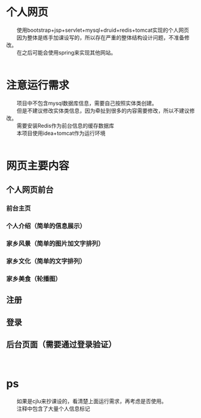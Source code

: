 # 个人网页
&emsp;&emsp;使用bootstrap+jsp+servlet+mysql+druid+redis+tomcat实现的个人网页<br>
&emsp;&emsp;因为整体是练手加课设写的，所以存在严重的整体结构设计问题，不准备修改。<br>
&emsp;&emsp;在之后可能会使用spring来实现其他网站。<br>
<br>
# 注意运行需求
&emsp;&emsp;项目中不包含mysql数据库信息，需要自己按照实体类创建。<br>
&emsp;&emsp;但是不建议修改实体类信息，因为牵扯到很多的内容需要修改，所以不建议修改。<br>
&emsp;&emsp;需要安装Redis作为前台信息的缓存数据库<br>
&emsp;&emsp;本项目使用idea+tomcat作为运行环境<br>
<br>
# 网页主要内容
## 个人网页前台
### 前台主页
### 个人介绍（简单的信息展示）
### 家乡风景（简单的图片加文字排列）
### 家乡文化（简单的文字排列）
### 家乡美食（轮播图）
## 注册
## 登录
## 后台页面（需要通过登录验证）
<br>

# ps
&emsp;&emsp;如果是cjlu来抄课设的，看清楚上面运行需求，再考虑是否使用。<br>
&emsp;&emsp;注释中包含了大量个人信息标记<br>
